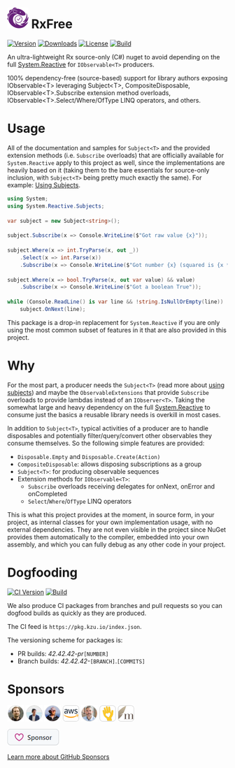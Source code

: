![Icon](https://raw.githubusercontent.com/devlooped/RxFree/main/assets/img/icon.png) RxFree
============

[![Version](https://img.shields.io/nuget/v/RxFree.svg?color=royalblue)](https://www.nuget.org/packages/RxFree)
[![Downloads](https://img.shields.io/nuget/dt/RxFree.svg?color=darkmagenta)](https://www.nuget.org/packages/RxFree)
[![License](https://img.shields.io/github/license/devlooped/RxFree.svg?color=blue)](https://github.com/devlooped/RxFree/blob/main/license.txt)
[![Build](https://github.com/devlooped/RxFree/workflows/build/badge.svg?branch=main)](https://github.com/devlooped/RxFree/actions)

<!-- #content -->
An ultra-lightweight Rx source-only (C#) nuget to avoid depending on the full 
[System.Reactive](https://www.nuget.org/packages/System.Reactive) for `IObservable<T>` 
producers.

100% dependency-free (source-based) support for library authors exposing IObservable&lt;T&gt; leveraging 
Subject&lt;T&gt;, CompositeDisposable, IObservable&lt;T&gt;.Subscribe extension method overloads,
IObservable&lt;T&gt;.Select/Where/OfType LINQ operators, and others.

# Usage

All of the documentation and samples for `Subject<T>` and the provided extension methods 
(i.e. `Subscribe` overloads) that are officially available for `System.Reactive` apply to 
this project as well, since the implementations are heavily based on it (taking them to 
the bare essentials for source-only inclusion, with `Subject<T>` being pretty much exactly 
the same). 
For example: [Using Subjects](https://docs.microsoft.com/en-us/previous-versions/dotnet/reactive-extensions/hh242970(v=vs.103)).

```csharp
using System;
using System.Reactive.Subjects;

var subject = new Subject<string>();

subject.Subscribe(x => Console.WriteLine($"Got raw value {x}"));

subject.Where(x => int.TryParse(x, out _))
    .Select(x => int.Parse(x))
    .Subscribe(x => Console.WriteLine($"Got number {x} (squared is {x * x})"));

subject.Where(x => bool.TryParse(x, out var value) && value)
    .Subscribe(x => Console.WriteLine($"Got a boolean True"));

while (Console.ReadLine() is var line && !string.IsNullOrEmpty(line))
    subject.OnNext(line);
```

This package is a drop-in replacement for `System.Reactive` if you are only using the 
most common subset of features in it that are also provided in this project.

# Why

For the most part, a producer needs the `Subject<T>` (read more about 
[using subjects](https://docs.microsoft.com/en-us/previous-versions/dotnet/reactive-extensions/hh242970(v=vs.103))) 
and maybe the `ObservableExtensions` that provide `Subscribe` overloads to provide 
lambdas instead of an `IObserver<T>`. Taking the somewhat large and heavy dependency 
on the full [System.Reactive](https://www.nuget.org/packages/System.Reactive) to consume 
just the basics a reusable library needs is overkill in most cases.

In addition to `Subject<T>`, typical activities of a producer are to handle disposables 
and potentially filter/query/convert other observables they consume themselves. 
So the following simple features are provided: 

- `Disposable.Empty` and `Disposable.Create(Action)`
- `CompositeDisposable`: allows disposing subscriptions as a group
 - `Subject<T>`: for producing observable sequences
 - Extension methods for `IObservable<T>`:
   * `Subscribe` overloads receiving delegates for onNext, onError and onCompleted
   * `Select`/`Where`/`OfType` LINQ operators

This is what this project provides at the moment, in source form, in your project, as internal 
classes for your own implementation usage, with no external dependencies. They are not even 
visible in the project since NuGet provides them automatically to the compiler, embedded into 
your own assembly, and which you can fully debug as any other code in your project.

<!-- #content -->

# Dogfooding

[![CI Version](https://img.shields.io/endpoint?url=https://shields.kzu.io/vpre/RxFree/main&label=nuget.ci&color=brightgreen)](https://pkg.kzu.io/index.json)
[![Build](https://github.com/devlooped/RxFree/workflows/build/badge.svg?branch=main)](https://github.com/devlooped/RxFree/actions)

We also produce CI packages from branches and pull requests so you can dogfood builds as quickly as they are produced. 

The CI feed is `https://pkg.kzu.io/index.json`. 

The versioning scheme for packages is:

- PR builds: *42.42.42-pr*`[NUMBER]`
- Branch builds: *42.42.42-*`[BRANCH]`.`[COMMITS]`

<!-- include docs/footer.md -->
# Sponsors 

<!-- sponsors.md -->
[![Kirill Osenkov](https://raw.githubusercontent.com/devlooped/sponsors/main/.github/avatars/KirillOsenkov.png "Kirill Osenkov")](https://github.com/KirillOsenkov)
[![C. Augusto Proiete](https://raw.githubusercontent.com/devlooped/sponsors/main/.github/avatars/augustoproiete.png "C. Augusto Proiete")](https://github.com/augustoproiete)
[![SandRock](https://raw.githubusercontent.com/devlooped/sponsors/main/.github/avatars/sandrock.png "SandRock")](https://github.com/sandrock)
[![Amazon Web Services](https://raw.githubusercontent.com/devlooped/sponsors/main/.github/avatars/aws.png "Amazon Web Services")](https://github.com/aws)
[![Christian Findlay](https://raw.githubusercontent.com/devlooped/sponsors/main/.github/avatars/MelbourneDeveloper.png "Christian Findlay")](https://github.com/MelbourneDeveloper)
[![Clarius Org](https://raw.githubusercontent.com/devlooped/sponsors/main/.github/avatars/clarius.png "Clarius Org")](https://github.com/clarius)
[![MFB Technologies, Inc.](https://raw.githubusercontent.com/devlooped/sponsors/main/.github/avatars/MFB-Technologies-Inc.png "MFB Technologies, Inc.")](https://github.com/MFB-Technologies-Inc)


<!-- sponsors.md -->

[![Sponsor this project](https://raw.githubusercontent.com/devlooped/sponsors/main/sponsor.png "Sponsor this project")](https://github.com/sponsors/devlooped)
&nbsp;

[Learn more about GitHub Sponsors](https://github.com/sponsors)

<!-- docs/footer.md -->
